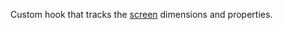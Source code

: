 Custom hook that tracks the [screen](https://developer.mozilla.org/en-US/docs/Web/API/Window/screen) dimensions and properties.
